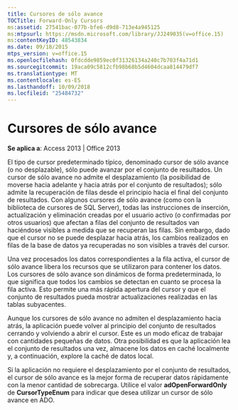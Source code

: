 ```yaml
---
title: Cursores de sólo avance
TOCTitle: Forward-Only Cursors
ms:assetid: 27541bac-077b-bfe6-d9d8-713e4a945125
ms:mtpsurl: https://msdn.microsoft.com/library/JJ249035(v=office.15)
ms:contentKeyID: 48543834
ms.date: 09/18/2015
mtps_version: v=office.15
ms.openlocfilehash: 0fdcdde9859ec0f31326134a240c7b703f4a71d1
ms.sourcegitcommit: 19aca09c5812cfb98b68b5d4604dcaa814479df7
ms.translationtype: MT
ms.contentlocale: es-ES
ms.lasthandoff: 10/09/2018
ms.locfileid: "25484732"
---
```

# <a name="forward-only-cursors"></a>Cursores de sólo avance


**Se aplica a**: Access 2013 | Office 2013

El tipo de cursor predeterminado típico, denominado cursor de sólo avance (o no desplazable), sólo puede avanzar por el conjunto de resultados. Un cursor de sólo avance no admite el desplazamiento (la posibilidad de moverse hacia adelante y hacia atrás por el conjunto de resultados); sólo admite la recuperación de filas desde el principio hacia el final del conjunto de resultados. Con algunos cursores de sólo avance (como con la biblioteca de cursores de SQL Server), todas las instrucciones de inserción, actualización y eliminación creadas por el usuario activo (o confirmadas por otros usuarios) que afectan a filas del conjunto de resultados van haciéndose visibles a medida que se recuperan las filas. Sin embargo, dado que el cursor no se puede desplazar hacia atrás, los cambios realizados en filas de la base de datos ya recuperadas no son visibles a través del cursor.

Una vez procesados los datos correspondientes a la fila activa, el cursor de sólo avance libera los recursos que se utilizaron para contener los datos. Los cursores de sólo avance son dinámicos de forma predeterminada, lo que significa que todos los cambios se detectan en cuanto se procesa la fila activa. Esto permite una más rápida apertura del cursor y que el conjunto de resultados pueda mostrar actualizaciones realizadas en las tablas subyacentes.

Aunque los cursores de sólo avance no admiten el desplazamiento hacia atrás, la aplicación puede volver al principio del conjunto de resultados cerrando y volviendo a abrir el cursor. Este es un modo eficaz de trabajar con cantidades pequeñas de datos. Otra posibilidad es que la aplicación lea el conjunto de resultados una vez, almacene los datos en caché localmente y, a continuación, explore la caché de datos local.

Si la aplicación no requiere el desplazamiento por el conjunto de resultados, el cursor de sólo avance es la mejor forma de recuperar datos rápidamente con la menor cantidad de sobrecarga. Utilice el valor **adOpenForwardOnly** de **CursorTypeEnum** para indicar que desea utilizar un cursor de sólo avance en ADO.

